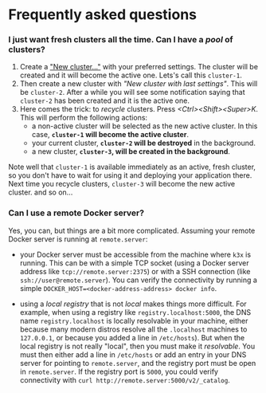 # Frequently asked questions

###  I just want fresh clusters all the time. Can I have a _pool_ of clusters?

1. Create a ["New cluster..."](user-manual-creating-a-new-cluster.md) with
   your preferred settings. The cluster will be created and it will become the active one.
   Lets's call this `cluster-1`.
2. Then create a new cluster with _"New cluster with last settings"_. This will be `cluster-2`.
   After a while you will see some notification saying that `cluster-2` has been created and
   it is the active one.
3. Here comes the trick: to _recycle_ clusters. Press _\<Ctrl\>\<Shift\>\<Super\>K_.
   This will perform the following actions:
   * a non-active cluster will be selected as the new active cluster. In this case,
     **`cluster-1` will become the active cluster**.
   * your current cluster, **`cluster-2` will be destroyed** in the background.
   * a new cluster, **`cluster-3`, will be created in the background**.

Note well that `cluster-1` is available immediately as an active, fresh cluster, so
you don't have to wait for using it and deploying your application there. Next time you
recycle clusters, `cluster-3` will become the new active cluster. and so on...

### Can I use a remote Docker server?

Yes, you can, but things are a bit more complicated. Assuming your remote Docker server is
running at `remote.server`:

* your Docker server must be accessible from the machine where `k3x` is running.
  This can be with a simple TCP socket (using a Docker server address like
  `tcp://remote.server:2375`) or with a SSH connection (like `ssh://user@remote.server`).
  You can verify the connectivity by running a simple `DOCKER_HOST=<docker-address-address> docker info`.

* using a _local registry_ that is not _local_ makes things more difficult. For example, when using
  a registry like `registry.localhost:5000`, the DNS name `registry.localhost` is locally resolvable
  in your machine, either because many modern distros resolve all the `.localhost` machines to `127.0.0.1`,
  or because you added a line in `/etc/hosts`).
  But when the local registry is not really "local", then you must make it _resolvable_. You must then
  either add a line in `/etc/hosts` or add an entry in your DNS server for pointing to `remote.server`,
  and the registry port must be open in `remote.server`. If the registry port is `5000`, you could
  verify connectivity with `curl http://remote.server:5000/v2/_catalog`.
    